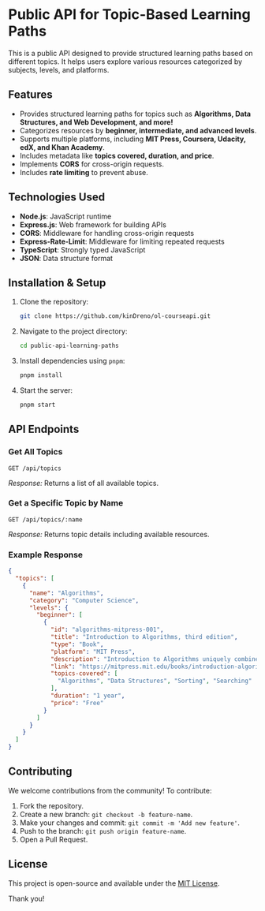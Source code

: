 # Public API for Topic-Based Learning Paths

This is a public API designed to provide structured learning paths based on different topics. It helps users explore various resources categorized by subjects, levels, and platforms.

## Features
- Provides structured learning paths for topics such as **Algorithms, Data Structures, and Web Development, and more!**
- Categorizes resources by **beginner, intermediate, and advanced levels**.
- Supports multiple platforms, including **MIT Press, Coursera, Udacity, edX, and Khan Academy**.
- Includes metadata like **topics covered, duration, and price**.
- Implements **CORS** for cross-origin requests.
- Includes **rate limiting** to prevent abuse.

## Technologies Used
- **Node.js**: JavaScript runtime
- **Express.js**: Web framework for building APIs
- **CORS**: Middleware for handling cross-origin requests
- **Express-Rate-Limit**: Middleware for limiting repeated requests
- **TypeScript**: Strongly typed JavaScript
- **JSON**: Data structure format

## Installation & Setup
1. Clone the repository:
   ```sh
   git clone https://github.com/kinDreno/ol-courseapi.git
   ```
2. Navigate to the project directory:
   ```sh
   cd public-api-learning-paths
   ```
3. Install dependencies using `pnpm`:
   ```sh
   pnpm install
   ```
4. Start the server:
   ```sh
   pnpm start
   ```

## API Endpoints
### Get All Topics
```http
GET /api/topics
```
_Response:_ Returns a list of all available topics.

### Get a Specific Topic by Name
```http
GET /api/topics/:name
```
_Response:_ Returns topic details including available resources.

### Example Response
```json
{
  "topics": [
    {
      "name": "Algorithms",
      "category": "Computer Science",
      "levels": {
        "beginner": [
          {
            "id": "algorithms-mitpress-001",
            "title": "Introduction to Algorithms, third edition",
            "type": "Book",
            "platform": "MIT Press",
            "description": "Introduction to Algorithms uniquely combines rigor and comprehensiveness...",
            "link": "https://mitpress.mit.edu/books/introduction-algorithms-third-edition",
            "topics-covered": [
              "Algorithms", "Data Structures", "Sorting", "Searching"
            ],
            "duration": "1 year",
            "price": "Free"
          }
        ]
      }
    }
  ]
}
```

## Contributing
We welcome contributions from the community! To contribute:
1. Fork the repository.
2. Create a new branch: `git checkout -b feature-name`.
3. Make your changes and commit: `git commit -m 'Add new feature'`.
4. Push to the branch: `git push origin feature-name`.
5. Open a Pull Request.

## License
This project is open-source and available under the [MIT License](LICENSE).

Thank you!
